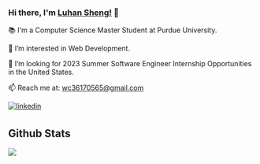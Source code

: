 ### Hi there, I'm [Luhan Sheng!](https://www.linkedin.com/in/luhan-sheng-865234152) 👋

📚 I'm a Computer Science Master Student at Purdue University.

🚀 I’m interested in Web Development.

👀 I’m looking for 2023 Summer Software Engineer Internship Opportunities in the United States.

📫 Reach me at: <a href="mailto:wc36170565@gmail.com">wc36170565@gmail.com</a>



<div align="left">
<!-- <a href="https://github.com/LuhanSheng" target="_blank">
<img src=https://img.shields.io/badge/github-%2324292e.svg?&style=for-the-badge&logo=github&logoColor=white alt=github style="margin-bottom: 5px;" />
</a> -->
<a href="[https://www.linkedin.com/in/luhan-sheng-865234152/](https://www.linkedin.com/in/luhan-sheng-865234152/)" target="_blank">
<img src=https://img.shields.io/badge/linkedin-%231E77B5.svg?&style=for-the-badge&logo=linkedin&logoColor=white alt=linkedin style="margin-bottom: 5px;" />
</a>
  
## Github Stats  
  <a href="https://github.com/LuhanSheng">
    <img align="center" src="https://github-readme-stats.vercel.app/api?username=LuhanSheng&theme=material-palenight" />
  </a>
<!--   <a href="https://github.com/LuhanSheng">
    <img align="center" src="https://github-readme-stats.vercel.app/api/top-langs/?username=LuhanSheng&layout=compact&theme=buefy" />
  </a> -->
